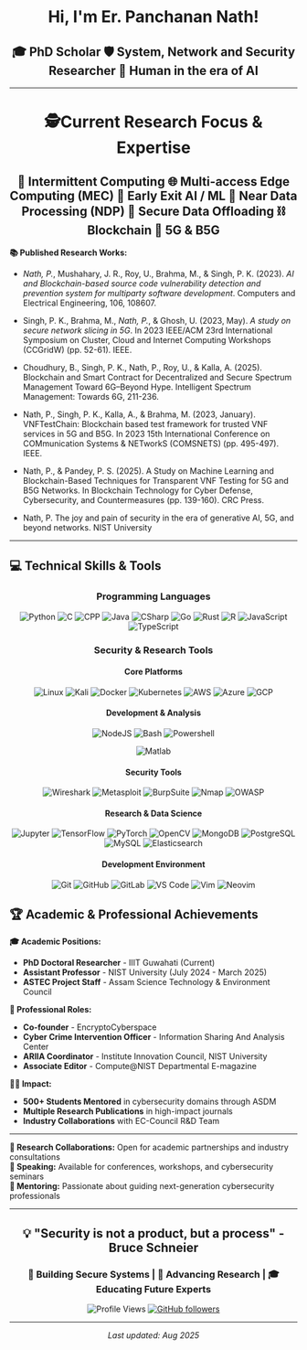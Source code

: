 <div align="center">
  
# Hi, I'm Er. Panchanan Nath! 


## 🎓 PhD Scholar 🛡️ System, Network and Security Researcher 🧠 Human in the era of AI

---
<!-- <img src="https://readme-typing-svg.herokuapp.com?font=Fira+Code&size=22&duration=3000&pause=1000&color=00FF00&center=true&vCenter=true&width=600&lines=Welcome+to+my+GitHub+Profile!;Cybersecurity+Research+%26+Innovation;AI+%2B+Blockchain+for+Security;Building+Secure+Tomorrow+🚀" alt="Typing SVG" />

<img src="https://readme-typing-svg.herokuapp.com?font=Fira+Code&size=22&duration=3000&pause=1000&color=00FF00&center=true&vCenter=true&width=700&lines=📶+Intermittent+Computing;🌐+Multi-access+Edge+Computing+(MEC);🚪+Early+Exit+Networks;💾+Near+Data+Processing+(NDP);🔐+Secure+Data+Offloading;🕵️+Security+Researcher;⛓️+Blockchain;📡+5G+%26+B5G;🧠+AI+%2F+ML" alt="Typing SVG" /> 


---
## 🚀 About Me

I'm a **PhD Doctoral Researcher** at **IIIT Guwahati** with extensive experience in **cybersecurity research, AI-based vulnerability detection, and blockchain security**. Previously served as Assistant Professor at NIST University and have been actively involved in industry through EC-Council R&D and as Co-founder of EncryptoCyberspace.

- 🔬 **Current Research:** Early Exit Deep Neural Networks, Multi-acess Edge Computing, Intermittent Computing, Secure Data Offloading, 
- 🏛️ **Institution:** Indian Institute of Information Technology Guwahati
- 📚 **Background:** Former Assistant Professor, Industry Expert, Security Consultant
- 🌐 **Website:** [Check Profile](https://sites.google.com/iiitg.ac.in/erpanchanannath)
- 📍 **Location:** Guwahati, Assam, India

---
-->

# 🕵️Current Research Focus & Expertise

## 📶 Intermittent Computing 🌐 Multi-access Edge Computing (MEC) 🚪 Early Exit AI / ML 💾 Near Data Processing (NDP) 🔐 Secure Data Offloading  ⛓️ Blockchain 📡 5G & B5G 
</div>

<!--
<div align="center">

### 🔐 Core Research Areas
![Cybersecurity](https://img.shields.io/badge/Cybersecurity-Research-red?style=for-the-badge&logo=security&logoColor=white)
![Blockchain](https://img.shields.io/badge/Blockchain-Security-blue?style=for-the-badge&logo=blockchain&logoColor=white)
![AI/ML](https://img.shields.io/badge/AI/ML-Security-green?style=for-the-badge&logo=artificial-intelligence&logoColor=white)
![Network Security](https://img.shields.io/badge/Network-Security-orange?style=for-the-badge&logo=network&logoColor=white)

</div>

**🔬 Research Specializations:**
- **AI & Blockchain-based Vulnerability Detection** for Multi-party Software Development
- **5G/B5G Network Security** & Spectrum Sharing
- **Secure Offloading** & Intermittent Computing
- **Digital Twin** & Network Slicing Security
- **Cryptographic Algorithm Development** (3-DES, Substitution Ciphers)
-->

**📚 Published Research Works:**
- *Nath, P.*, Mushahary, J. R., Roy, U., Brahma, M., & Singh, P. K. (2023). *AI and Blockchain-based source code vulnerability detection and prevention system for multiparty software development*. Computers and Electrical Engineering, 106, 108607.
  
- Singh, P. K., Brahma, M., *Nath, P.*, & Ghosh, U. (2023, May). *A study on secure network slicing in 5G*. In 2023 IEEE/ACM 23rd International Symposium on Cluster, Cloud and Internet Computing Workshops (CCGridW) (pp. 52-61). IEEE.
  
- Choudhury, B., Singh, P. K., Nath, P., Roy, U., & Kalla, A. (2025). Blockchain and Smart Contract for Decentralized and Secure Spectrum Management Toward 6G–Beyond Hype. Intelligent Spectrum Management: Towards 6G, 211-236.
  
- Nath, P., Singh, P. K., Kalla, A., & Brahma, M. (2023, January). VNFTestChain: Blockchain based test framework for trusted VNF services in 5G and B5G. In 2023 15th International Conference on COMmunication Systems & NETworkS (COMSNETS) (pp. 495-497). IEEE.
  
- Nath, P., & Pandey, P. S. (2025). A Study on Machine Learning and Blockchain-Based Techniques for Transparent VNF Testing for 5G and B5G Networks. In Blockchain Technology for Cyber Defense, Cybersecurity, and Countermeasures (pp. 139-160). CRC Press.
  
- Nath, P. The joy and pain of security in the era of generative AI, 5G, and beyond networks. NIST University
---

## 💻 Technical Skills & Tools

<div align="center">

### Programming Languages
![Python](https://skillicons.dev/icons?i=python)
![C](https://skillicons.dev/icons?i=c)
![CPP](https://skillicons.dev/icons?i=cpp)
![Java](https://skillicons.dev/icons?i=java)
![CSharp](https://skillicons.dev/icons?i=cs)
![Go](https://skillicons.dev/icons?i=go)
![Rust](https://skillicons.dev/icons?i=rust)
![R](https://skillicons.dev/icons?i=r)
![JavaScript](https://skillicons.dev/icons?i=js)
![TypeScript](https://skillicons.dev/icons?i=ts)

<!--- ### Security & Research Tools
![Linux](https://skillicons.dev/icons?i=linux)
![Docker](https://skillicons.dev/icons?i=docker)
![Git](https://skillicons.dev/icons?i=git)
![GitHub](https://skillicons.dev/icons?i=github)
![VS Code](https://skillicons.dev/icons?i=vscode)
![OpenCV](https://skillicons.dev/icons?i=opencv) -->

### Security & Research Tools

#### Core Platforms
![Linux](https://skillicons.dev/icons?i=linux)
![Kali](https://skillicons.dev/icons?i=kali)
![Docker](https://skillicons.dev/icons?i=docker)
![Kubernetes](https://skillicons.dev/icons?i=kubernetes)
![AWS](https://skillicons.dev/icons?i=aws)
![Azure](https://skillicons.dev/icons?i=azure)
![GCP](https://skillicons.dev/icons?i=gcp)

#### Development & Analysis


![NodeJS](https://skillicons.dev/icons?i=nodejs)
![Bash](https://skillicons.dev/icons?i=bash)
![Powershell](https://skillicons.dev/icons?i=powershell)

![Matlab](https://skillicons.dev/icons?i=matlab)

#### Security Tools
![Wireshark](https://skillicons.dev/icons?i=wireshark)
![Metasploit](https://skillicons.dev/icons?i=metasploit)
![BurpSuite](https://skillicons.dev/icons?i=burpsuite)
![Nmap](https://skillicons.dev/icons?i=nmap)
![OWASP](https://skillicons.dev/icons?i=owasp)

#### Research & Data Science
![Jupyter](https://skillicons.dev/icons?i=jupyter)
![TensorFlow](https://skillicons.dev/icons?i=tensorflow)
![PyTorch](https://skillicons.dev/icons?i=pytorch)
![OpenCV](https://skillicons.dev/icons?i=opencv)
![MongoDB](https://skillicons.dev/icons?i=mongodb)
![PostgreSQL](https://skillicons.dev/icons?i=postgresql)
![MySQL](https://skillicons.dev/icons?i=mysql)
![Elasticsearch](https://skillicons.dev/icons?i=elasticsearch)

#### Development Environment
![Git](https://skillicons.dev/icons?i=git)
![GitHub](https://skillicons.dev/icons?i=github)
![GitLab](https://skillicons.dev/icons?i=gitlab)
![VS Code](https://skillicons.dev/icons?i=vscode)
![Vim](https://skillicons.dev/icons?i=vim)
![Neovim](https://skillicons.dev/icons?i=neovim)


</div>

<!--
**🛡️ Cybersecurity Expertise:**
- **Network Defense & Infrastructure Security**
- **Web Penetration Testing & Ethical Hacking**
- **Blockchain Integration for Trusted Services**
- **AI-based Threat Detection & Analysis**
- **Cryptographic Implementation & Analysis**

**🔧 Development Stack:**
- **Backend:** Python, C#, Java, Node.js
- **Security Tools:** Custom vulnerability scanners, penetration testing frameworks
- **Research Platforms:** MATLAB, R, Various ML/AI libraries
- **Network:** 5G/B5G protocols, network simulation tools

---

## 📊 GitHub Statistics

<div align="center">
  
<img height="180em" src="https://github-readme-stats.vercel.app/api?username=PanchananNath&show_icons=true&theme=dark&include_all_commits=true&count_private=true"/>
<img height="180em" src="https://github-readme-stats.vercel.app/api/top-langs/?username=PanchananNath&layout=compact&langs_count=8&theme=dark"/>

</div>

<div align="center">
  
[![GitHub Streak](https://github-readme-streak-stats.herokuapp.com/?user=PanchananNath&theme=dark)](https://github.com/PanchananNath)

</div>

---
-->

## 🏆 Academic & Professional Achievements

**🎓 Academic Positions:**
- **PhD Doctoral Researcher** - IIIT Guwahati (Current)
- **Assistant Professor** - NIST University (July 2024 - March 2025)
- **ASTEC Project Staff** - Assam Science Technology & Environment Council

**🏅 Professional Roles:**
- **Co-founder** - EncryptoCyberspace
- **Cyber Crime Intervention Officer** - Information Sharing And Analysis Center
- **ARIIA Coordinator** - Institute Innovation Council, NIST University
- **Associate Editor** - Compute@NIST Departmental E-magazine

**👨‍🏫 Impact:**
- **500+ Students Mentored** in cybersecurity domains through ASDM
- **Multiple Research Publications** in high-impact journals
- **Industry Collaborations** with EC-Council R&D Team

---
<!--
## 🔬 Featured Research Projects

<div align="center">

### 🚀 Pinned Research Repositories

</div>

**1. 🔐 [Encryption_and_Decryption_Using_DES_Algorithm](https://github.com/PanchananNath/Encryption_and_Decryption_Using_DES_Algorithm)**
- Implementation of DES algorithm for text encryption/decryption
- **Language:** C | **Focus:** Cryptographic Implementation

**2. 🛡️ [Improved_3DES_Cryptographic_algorithm_for_Information-Security](https://github.com/PanchananNath/Improved_3DES_Cryptographic_algorithm_for_Information-Security)**
- Enhanced 3-DES implementation for multimedia data security
- **Language:** C# | **Focus:** Advanced Cryptography

**3. 🔒 [Simple_textfile_Encrypter](https://github.com/PanchananNath/Simple_textfile_Encrypter)**
- Custom substitution-based file encryption tool
- **Language:** C | **Focus:** Security Tools Development

**4. 🤖 [AI-Blockchain Vulnerability Detection System (scvdp)](https://github.com/PanchananNath/scvdp)**
- Cutting-edge research project combining AI and blockchain for code security
- **Collaboration:** Multi-institutional research initiative

---

## 🌐 Connect & Collaborate

<div align="center">

[![Website](https://img.shields.io/badge/Website-Academic%20Profile-blue?style=for-the-badge&logo=google-chrome&logoColor=white)](https://sites.google.com/iiitg.ac.in/erpanchanannath)
[![GitHub](https://img.shields.io/badge/GitHub-EncryptedHacker-black?style=for-the-badge&logo=github&logoColor=white)](https://github.com/PanchananNath)
[![Email](https://img.shields.io/badge/Email-Research%20Collaboration-red?style=for-the-badge&logo=gmail&logoColor=white)](mailto:your.email@iiitg.ac.in)
[![LinkedIn](https://img.shields.io/badge/LinkedIn-Professional%20Network-blue?style=for-the-badge&logo=linkedin&logoColor=white)](https://linkedin.com/in/yourprofile)

</div>
-->

**📧 Research Collaborations:** Open for academic partnerships and industry consultations  
**🎤 Speaking:** Available for conferences, workshops, and cybersecurity seminars  
**🤝 Mentoring:** Passionate about guiding next-generation cybersecurity professionals

---
<!--
## 🎯 Current Focus & Future Goals

**🔬 Research Pipeline:**
- Expanding AI-driven vulnerability detection to cloud-native applications
- Exploring quantum-resistant cryptographic implementations
- Developing next-gen blockchain security frameworks for IoT ecosystems

**🎓 Academic Goals:**
- Completing PhD thesis on "AI and Blockchain Integration for Software Security"
- Publishing in top-tier security conferences (IEEE S&P, CCS, NDSS)
- Building international research collaborations

**💼 Industry Impact:**
- Bridging academic research with real-world security challenges
- Contributing to open-source security tools and frameworks
- Advancing cybersecurity education through innovative teaching methods

---
-->
<div align="center">

## 💡 "Security is not a product, but a process" - Bruce Schneier

### 🚀 Building Secure Systems | 🔬 Advancing Research | 🎓 Educating Future Experts

![Profile Views](https://komarev.com/ghpvc/?username=PanchananNath&color=green&style=flat-square&label=Profile+Views)
[![GitHub followers](https://img.shields.io/github/followers/PanchananNath?style=social)](https://github.com/PanchananNath)

---

*Last updated: Aug 2025*

</div>

